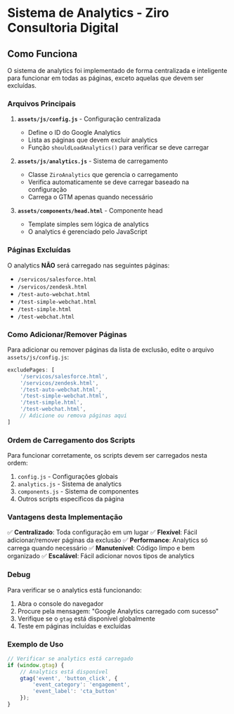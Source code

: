 # Sistema de Analytics - Ziro Consultoria Digital

## Como Funciona

O sistema de analytics foi implementado de forma centralizada e inteligente para funcionar em todas as páginas, exceto aquelas que devem ser excluídas.

### Arquivos Principais

1. **`assets/js/config.js`** - Configuração centralizada
   - Define o ID do Google Analytics
   - Lista as páginas que devem excluir analytics
   - Função `shouldLoadAnalytics()` para verificar se deve carregar

2. **`assets/js/analytics.js`** - Sistema de carregamento
   - Classe `ZiroAnalytics` que gerencia o carregamento
   - Verifica automaticamente se deve carregar baseado na configuração
   - Carrega o GTM apenas quando necessário

3. **`assets/components/head.html`** - Componente head
   - Template simples sem lógica de analytics
   - O analytics é gerenciado pelo JavaScript

### Páginas Excluídas

O analytics **NÃO** será carregado nas seguintes páginas:
- `/servicos/salesforce.html`
- `/servicos/zendesk.html`
- `/test-auto-webchat.html`
- `/test-simple-webchat.html`
- `/test-simple.html`
- `/test-webchat.html`

### Como Adicionar/Remover Páginas

Para adicionar ou remover páginas da lista de exclusão, edite o arquivo `assets/js/config.js`:

```javascript
excludePages: [
    '/servicos/salesforce.html',
    '/servicos/zendesk.html',
    '/test-auto-webchat.html',
    '/test-simple-webchat.html',
    '/test-simple.html',
    '/test-webchat.html',
    // Adicione ou remova páginas aqui
]
```

### Ordem de Carregamento dos Scripts

Para funcionar corretamente, os scripts devem ser carregados nesta ordem:

1. `config.js` - Configurações globais
2. `analytics.js` - Sistema de analytics
3. `components.js` - Sistema de componentes
4. Outros scripts específicos da página

### Vantagens desta Implementação

✅ **Centralizado**: Toda configuração em um lugar
✅ **Flexível**: Fácil adicionar/remover páginas da exclusão
✅ **Performance**: Analytics só carrega quando necessário
✅ **Manutenível**: Código limpo e bem organizado
✅ **Escalável**: Fácil adicionar novos tipos de analytics

### Debug

Para verificar se o analytics está funcionando:

1. Abra o console do navegador
2. Procure pela mensagem: "Google Analytics carregado com sucesso"
3. Verifique se o `gtag` está disponível globalmente
4. Teste em páginas incluídas e excluídas

### Exemplo de Uso

```javascript
// Verificar se analytics está carregado
if (window.gtag) {
    // Analytics está disponível
    gtag('event', 'button_click', {
        'event_category': 'engagement',
        'event_label': 'cta_button'
    });
}
``` 